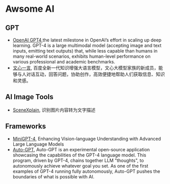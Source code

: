 # Awsome AI

## GPT
- [OpenAI GPT4](https://openai.com/research/gpt-4),the latest milestone in OpenAI’s effort in scaling up deep learning. GPT-4 is a large multimodal model (accepting image and text inputs, emitting text outputs) that, while less capable than humans in many real-world scenarios, exhibits human-level performance on various professional and academic benchmarks.
- [文心一言](https://yiyan.baidu.com/), 百度全新一代知识增强大语言模型，文心大模型家族的新成员，能够与人对话互动，回答问题，协助创作，高效便捷地帮助人们获取信息、知识和灵感。

## AI Image Tools
- [SceneXplain](https://scenex.jina.ai/), 识别图片内容转为文字描述

## Frameworks

- [MiniGPT-4](https://github.com/Vision-CAIR/MiniGPT-4), Enhancing Vision-language Understanding with Advanced Large Language Models
- [Auto-GPT](https://github.com/Significant-Gravitas/Auto-GPT), Auto-GPT is an experimental open-source application showcasing the capabilities of the GPT-4 language model. This program, driven by GPT-4, chains together LLM "thoughts", to autonomously achieve whatever goal you set. As one of the first examples of GPT-4 running fully autonomously, Auto-GPT pushes the boundaries of what is possible with AI.
